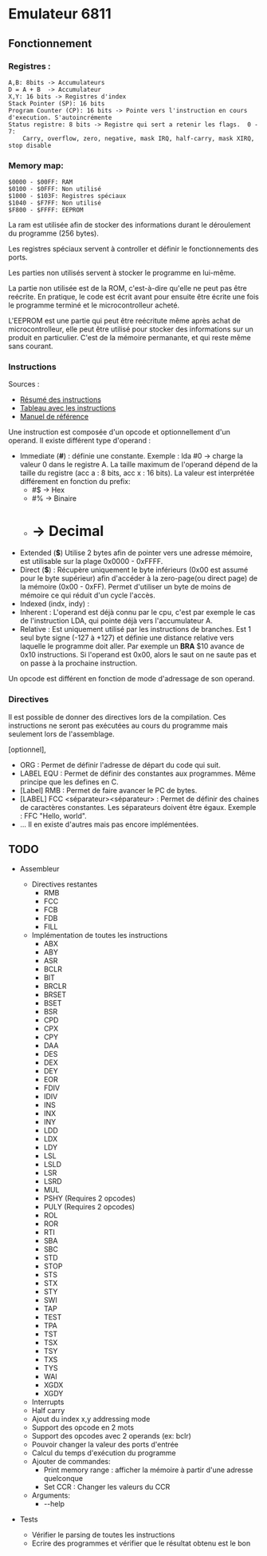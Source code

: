 # Emulateur 6811

## Fonctionnement

### Registres :
    A,B: 8bits -> Accumulateurs
    D = A + B  -> Accumulateur
    X,Y: 16 bits -> Registres d'index
    Stack Pointer (SP): 16 bits
    Program Counter (CP): 16 bits -> Pointe vers l'instruction en cours d'execution. S'autoincrémente
    Status registre: 8 bits -> Registre qui sert a retenir les flags.  0 - 7:
        Carry, overflow, zero, negative, mask IRQ, half-carry, mask XIRQ, stop disable

### Memory map:
    $0000 - $00FF: RAM
    $0100 - $0FFF: Non utilisé
    $1000 - $103F: Registres spéciaux
    $1040 - $F7FF: Non utilisé
    $F800 - $FFFF: EEPROM

La ram est utilisée afin de stocker des informations durant le déroulement du programme (256 bytes).

Les registres spéciaux servent à controller et définir le fonctionnements des ports.

Les parties non utilisés servent à stocker le programme en lui-même.

La partie non utilisée est de la ROM, c'est-à-dire qu'elle ne peut pas être reécrite. En pratique, le code est écrit avant pour ensuite être écrite une fois le programme terminé et le microcontrolleur acheté.

L'EEPROM est une partie qui peut être reécritute même après achat de microcontrolleur, elle peut être utilisé pour stocker des informations sur un produit en particulier. C'est de la mémoire permanante, et qui reste même sans courant.

### Instructions

Sources :
- [Résumé des instructions](http://www.science.smith.edu/dftwiki/images/9/9e/CSC270_Assembly_Instructions.pdf)
- [Tableau avec les instructions](http://www.dee.ufrj.br/microproc/HC11/68hc11ur.pdf)
- [Manuel de référence](https://www.nxp.com/docs/en/reference-manual/M68HC11RM.pdf)

Une instruction est composée d'un opcode et optionnellement d'un operand.
Il existe différent type d'operand :

- Immediate (**#**) : définie une constante.
Exemple : lda #0 -> charge la valeur 0 dans le registre A. La taille maximum de l'operand dépend de la taille du registre (acc a : 8 bits, acc x : 16 bits). La valeur est interprétée différement en fonction du prefix:
    - #$ -> Hex
    - #% -> Binaire
    - #  -> Decimal
- Extended (**$**) Utilise 2 bytes afin de pointer vers une adresse mémoire, est utilisable sur la plage 0x0000 - 0xFFFF.
- Direct (**$**) : Récupère uniquement le byte inférieurs (0x00 est assumé pour le byte supérieur) afin d'accéder à la zero-page(ou direct page) de la mémoire (0x00 - 0xFF). Permet d'utiliser un byte de moins de mémoire ce qui réduit d'un cycle l'accès.
- Indexed (indx, indy) :
- Inherent : L'operand est déjà connu par le cpu, c'est par exemple le cas de l'instruction LDA, qui pointe déjà vers l'accumulateur A.
- Relative : Est uniquement utilisé par les instructions de branches. Est 1 seul byte signe (-127 à +127) et définie une distance relative vers laquelle le programme doit aller. Par exemple un **BRA** $10 avance de 0x10 instructions. Si l'operand est 0x00, alors le saut on ne saute pas et on passe à la prochaine instruction.

Un opcode est différent en fonction de mode d'adressage de son operand.

### Directives
Il est possible de donner des directives lors de la compilation. Ces instructions ne seront pas exécutées au cours du programme mais seulement lors de l'assemblage.

[optionnel], <obligatoire>

- ORG <expression> : Permet de définir l'adresse de départ du code qui suit.
- LABEL EQU <expression> : Permet de définir des constantes aux programmes. Même principe que les defines en C.
- [Label] RMB <expression> : Permet de faire avancer le PC de <expression> bytes.
- [LABEL] FCC <séparateur><string><séparateur> : Permet de définir des chaines de caractères constantes. Les séparateurs doivent être égaux. Exemple : FFC "Hello, world".
- ... Il en existe d'autres mais pas encore implémentées.

## TODO
- Assembleur
    - Directives restantes
        - RMB
        - FCC
        - FCB
        - FDB
        - FILL
    - Implémentation de toutes les instructions
        - ABX
        - ABY
        - ASR
        - BCLR
        - BIT
        - BRCLR
        - BRSET
        - BSET
        - BSR
        - CPD
        - CPX
        - CPY
        - DAA
        - DES
        - DEX
        - DEY
        - EOR
        - FDIV
        - IDIV
        - INS
        - INX
        - INY
        - LDD
        - LDX
        - LDY
        - LSL
        - LSLD
        - LSR
        - LSRD
        - MUL
        - PSHY (Requires 2 opcodes)
        - PULY (Requires 2 opcodes)
        - ROL
        - ROR
        - RTI
        - SBA
        - SBC
        - STD
        - STOP
        - STS
        - STX
        - STY
        - SWI
        - TAP
        - TEST
        - TPA
        - TST
        - TSX
        - TSY
        - TXS
        - TYS
        - WAI
        - XGDX
        - XGDY
    - Interrupts
    - Half carry
    - Ajout du index x,y addressing mode
    - Support des opcode en 2 mots
    - Support des opcodes avec 2 operands (ex: bclr)
    - Pouvoir changer la valeur des ports d'entrée
    - Calcul du temps d'exécution du programme
    - Ajouter de commandes:
        - Print memory range : afficher la mémoire à partir d'une adresse quelconque
        - Set CCR : Changer les valeurs du CCR
    - Arguments:
        - --help

- Tests
    - Vérifier le parsing de toutes les instructions
    - Ecrire des programmes et vérifier que le résultat obtenu est le bon
